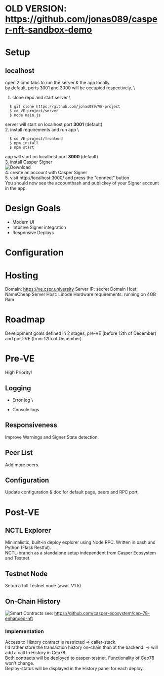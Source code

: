 # OLD VERSION: https://github.com/jonas089/casper-nft-sandbox-demo

# Setup
## localhost
open 2 cmd tabs to run the server & the app locally. \
by default, ports 3001 and 3000 will be occupied respectively. \
1. clone repo and start server \
```
  $ git clone https://github.com/jonas089/VE-project
  $ cd VE-project/server
  $ node main.js
```
server will start on localhost port **3001** (default) \
2. install requirements and run app \
```
  $ cd VE-project/frontend
  $ npm install
  $ npm start
```
app will start on localhost port **3000** (default) \
3. install Casper Signer \
![Download](https://chrome.google.com/webstore/detail/casper-signer/djhndpllfiibmcdbnmaaahkhchcoijce?hl=en) \
4. create an account with Casper Signer \
5. visit http://localhost:3000/ and press the "connect" button \
You should now see the accounthash and publickey of your Signer account in the app. 
# Design Goals
- Modern UI
- Intuitive Signer integration
- Responsive Deploys

# Configuration

# Hosting
Domain: https://ve.cspr.university
Server IP: secret
Domain Host: NameCheap
Server Host: Linode
Hardware requirements: running on 4GB Ram

# Roadmap
Development goals defined in 2 stages, pre-VE (before 12th of December) and post-VE (from 12th of December)
# Pre-VE
High Priority!
## Logging
+ Error log \
- Console logs
## Responsiveness
Improve Warnings and Signer State detection.
## Peer List
Add more peers.
## Configuration
Update configuration & doc for default page, peers and RPC port.
# Post-VE
## NCTL Explorer
Minimalistic, built-in deploy explorer using Node RPC. Written in bash and Python (Flask Restful). \
NCTL-branch as a standalone setup independent from Casper Ecosystem and Testnet.
## Testnet Node
Setup a full Testnet node (await V1.5)
## On-Chain History
![Smart Contracts](https://user-images.githubusercontent.com/49498646/198291637-2d2b7df1-b508-491e-ada0-870d583ac9f5.png)
see: https://github.com/casper-ecosystem/cep-78-enhanced-nft
### Implementation
Access to History contract is restricted => caller-stack. \
I'd rather store the transaction history on-chain than at the backend. => will add a call to History in Cep78. \
Both contracts will be deployed to casper-testnet. Functionality of Cep78 won't change. \
Deploy-status will be displayed in the History panel for each deploy.
